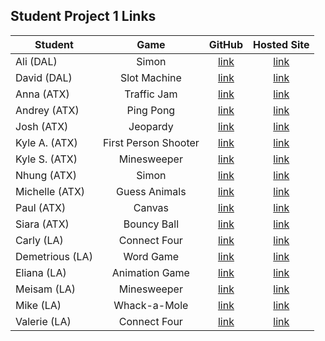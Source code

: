 ## Student Project 1 Links

| Student | Game | GitHub | Hosted Site |
|---|:---:|:---:|:---:|
| Ali (DAL) | Simon | [link](https://git.generalassemb.ly/fagleyali/Project-One) | [link]() |
| David (DAL) | Slot Machine | [link](https://github.com/Davidslider/slot_machine_game) | [link]() |
| Anna (ATX) | Traffic Jam | [link](https://github.com/annaelizabeth2019/traffic-jam-game) | [link]() |
| Andrey (ATX) | Ping Pong | [link](https://github.com/AndreykaVSR/WDI-Project1-PingPong) | [link]() |
| Josh (ATX) | Jeopardy | [link](https://github.com/joshjoll/Jeopardy-Game) | [link]() |
| Kyle A. (ATX) | First Person Shooter | [link](https://github.com/kanderson425/WDI-Game-Project) | [link]() 
| Kyle S. (ATX) | Minesweeper | [link](https://github.com/kdsmith500/wdi-p1-mineSweeper) | [link]() |
| Nhung (ATX) | Simon | [link](https://github.com/nhungtrannn/projectSimon) | [link]() |
| Michelle (ATX) | Guess Animals | [link](https://github.com/themichellemcguire/Guess-Who-Animals-P1) | [link]() |
| Paul (ATX) | Canvas | [link](https://github.com/TanPOTGS/smol-game) | [link]() |
| Siara (ATX) | Bouncy Ball | [link](https://github.com/siaraclemente/wdiproject1game) | [link]() |
| Carly (LA) | Connect Four | [link](https://github.com/cjmarsh2/WDI-Project-One) | [link]() |
| Demetrious (LA) | Word Game | [link](https://github.com/EternalDev1/wdi-project_1_mumbo_jumbo) | [link]() |
| Eliana (LA) | Animation Game | [link](https://github.com/eliana-michelle/princess-bride-endless-runner) | [link]() |
| Meisam (LA) | Minesweeper | [link](https://github.com/pmeisam/minesweeper) | [link]() |
| Mike (LA) | Whack-a-Mole | [link](https://github.com/md1285/project-01-whack-a-mole) | [link]() |
| Valerie (LA) | Connect Four | [link](https://git.generalassemb.ly/vkomova/connect-four) | [link]() |
